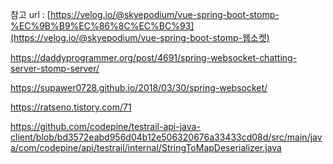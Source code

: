 참고 url : [https://velog.io/@skyepodium/vue-spring-boot-stomp-%EC%9B%B9%EC%86%8C%EC%BC%93](https://velog.io/@skyepodium/vue-spring-boot-stomp-웹소켓)





https://daddyprogrammer.org/post/4691/spring-websocket-chatting-server-stomp-server/





https://supawer0728.github.io/2018/03/30/spring-websocket/



https://ratseno.tistory.com/71



https://github.com/codepine/testrail-api-java-client/blob/bd3572eabd956d04b12e506320676a33433cd08d/src/main/java/com/codepine/api/testrail/internal/StringToMapDeserializer.java